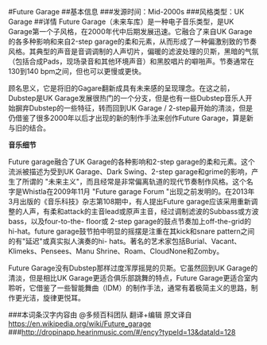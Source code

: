 #Future Garage
##基本信息
###发源时间：Mid-2000s 
###风格类型：UK Garage
##详情
Future Garage（未来车库）是一种电子音乐类型，是UK Garage第一个子风格，在2000年代中后期发展迅速。它融合了来自UK
Garage的各多种影响和来自2-step
garage的柔和元素，从而形成了一种偏激别致的节奏风格。其典型的声音是音调调制的人声切片，偏暖的滤波处理的贝斯，黑暗的气氛（包括合成Pads，现场录音和其他环境声音）和黑胶唱片的噼啪声。节奏通常在130到140
bpm之间，但也可以更慢或更快。



顾名思义，它是将旧的Gagare翻新成具有未来感的呈现理念。在这之前，Dubstep是UK
Garage发展很热门的一个分支，但是也有一些Dubstep音乐人开始摒弃Dubstep的一些特征，转而回到UK Garage /
2-step最开始的清淡，但是仍借鉴了很多2000年以后才出现的新的制作手法来创作Future Garage，算是新与旧的结合。



**音乐细节**

Future garage融合了UK Garage的各种影响和2-step garage的柔和元素。这个流派被描述为受到UK Garage、Dark
Swing、2-step garage和grime的影响，产生了所谓的
"未来主义"，而且经常是非常偏离轨道的现代节奏制作风格。这个名字是Whistla在2009年11月 "Future garage Forum
"出现之前发明的。在2013年3月出版的《音乐科技》杂志第108期中，有人提出Future
garage应该采用重新调整的人声，有柔和attack的主音lead或原声主音，经过调制滤波的Subbass或方波bass，以及four-to-the-
floor或 2-step garage的鼓点节奏加上off-the-grid的hi-hat。future
garage鼓节拍中明显的摇摆是注重在其kick和snare pattern之间的有"延迟"或真实拟人演奏的hi-
hats。著名的艺术家包括Burial、Vacant、Klimeks、Pensees、Manu Shrine、Roam、CloudNone和Zomby。



Future Garage没有Dubstep那样过度浑厚摇晃的贝斯。它虽然回到UK Garage的清淡，但是相比UK
Garage更适合俱乐部跳舞的特点，Future
Garage更适合室内聆听，它借鉴了一些智能舞曲（IDM）的制作手法，通常有着极简主义的思路，制作更光洁，旋律更悦耳。

###本词条汉字内容由 @多频百科团队 翻译+编辑
原文译自 https://en.wikipedia.org/wiki/Future_garage
###http://dropinapp.hearinmusic.com/#/ency?typeId=13&dataId=128

